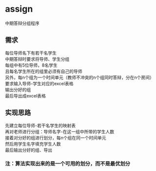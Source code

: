 # assign
中期答辩分组程序
## 需求
每位导师名下有若干名学生  
中期答辩时要求将导师、学生分组  
每组中有5位导师，8名学生  
且每名学生所在的组里必须有自己的导师  
另外，每n个组为一个时间单元（教师不冲突的n个组同时答辩，分在n个房间）  
要求输入导师-学生对应的excel表格  
输出分好的组  
最后导出成excel表格  
## 实现思路
先建立每位导师-若干名学生的映射表  
再对老师进行分组：导师名字-在这一组中所带的学生人数  
接着对分好的组进行划分，每n个组在同一个时间单元  
然后用学生名字填充学生人数  
最后输出分好的组、导出  
### 注：算法实现出来的是一个可用的划分，而不是最优划分
